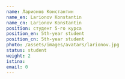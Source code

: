 ```yaml
---
name: Ларионов Константин
name_en: Larionov Konstantin
name_cn: Larionov Konstantin
position: студент 5-го курса
position_en: 5th-year student
position_cn: 5th-year student
photo: /assets/images/avatars/larionov.jpg
status: student
weight: 2
istina: 
email: 0
---
```


